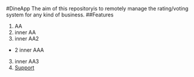 #DineApp
The aim of this repositoryis to remotely manage the rating/voting system for any kind of business.
##Features
1. AA
 1. inner AA
 2. inner AA2
  * 2 inner AAA
 3. inner AA3
2. [Support](http://www.google.com)
